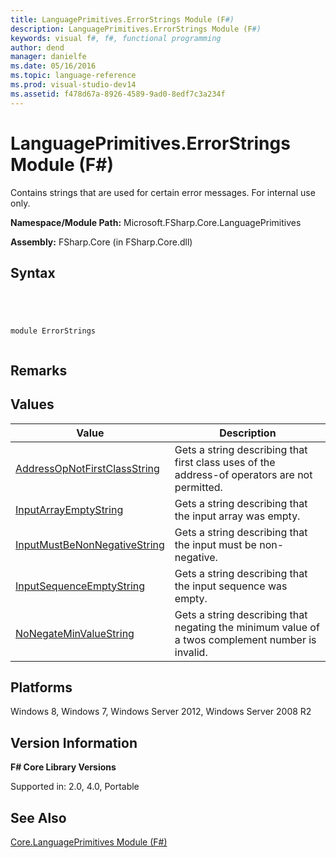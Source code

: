```yaml
---
title: LanguagePrimitives.ErrorStrings Module (F#)
description: LanguagePrimitives.ErrorStrings Module (F#)
keywords: visual f#, f#, functional programming
author: dend
manager: danielfe
ms.date: 05/16/2016
ms.topic: language-reference
ms.prod: visual-studio-dev14
ms.assetid: f478d67a-8926-4589-9ad0-8edf7c3a234f 
---
```


# LanguagePrimitives.ErrorStrings Module (F#)

Contains strings that are used for certain error messages. For internal use only.

**Namespace/Module Path:** Microsoft.FSharp.Core.LanguagePrimitives

**Assembly:** FSharp.Core (in FSharp.Core.dll)


## Syntax



```




module ErrorStrings


```





## Remarks

## Values


|Value|Description|
|-----|-----------|
|[AddressOpNotFirstClassString](http://msdn.microsoft.com/en-us/library/bda46366-4532-4450-b1b5-974bbd90283a)|Gets a string describing that first class uses of the address-of operators are not permitted.|
|[InputArrayEmptyString](http://msdn.microsoft.com/en-us/library/ce83a9d1-ac79-45c7-a67b-3576cad7e1be)|Gets a string describing that the input array was empty.|
|[InputMustBeNonNegativeString](http://msdn.microsoft.com/en-us/library/237a9ca7-6c61-4a7b-807a-6d628cea0883)|Gets a string describing that the input must be non-negative.|
|[InputSequenceEmptyString](http://msdn.microsoft.com/en-us/library/73c526bf-bb63-4489-9840-bc59bf7c3b1c)|Gets a string describing that the input sequence was empty.|
|[NoNegateMinValueString](http://msdn.microsoft.com/en-us/library/5761624b-0be8-41d0-8e03-99100cde00a8)|Gets a string describing that negating the minimum value of a twos complement number is invalid.|

## Platforms
Windows 8, Windows 7, Windows Server 2012, Windows Server 2008 R2


## Version Information
**F# Core Library Versions**

Supported in: 2.0, 4.0, Portable




## See Also
[Core.LanguagePrimitives Module &#40;F&#35;&#41;](Core.LanguagePrimitives-Module-%5BFSharp%5D.md)

